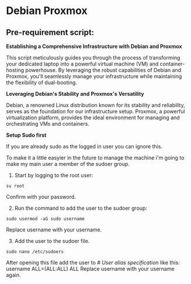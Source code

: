 # Debian Proxmox

## Pre-requirement script:

**Establishing a Comprehensive Infrastructure with Debian and Proxmox**

This script meticulously guides you through the process of transforming your dedicated laptop into a powerful virtual machine (VM) and container-hosting powerhouse. By leveraging the robust capabilities of Debian and Proxmox, you'll seamlessly manage your infrastructure while maintaining the flexibility of dual-booting.

**Leveraging Debian's Stability and Proxmox's Versatility**

Debian, a renowned Linux distribution known for its stability and reliability, serves as the foundation for our infrastructure setup. Proxmox, a powerful virtualization platform, provides the ideal environment for managing and orchestrating VMs and containers.

**Setup Sudo first**

If you are already sudo as the logged in user you can ignore this.

To make it a little easyier in the future to manage the machine i'm going to make my main user a member of the sudoer group.

1. Start by logging to the root user:

```shell
su root
```
Confirm with your password.

2. Run the command to add the user to the sudoer group:

```shell
sudo usermod -aG sudo username
```
Replace username with your username.

3. Add the user to the sudoer file.

```shell
sudo nano /etc/sudoers
```
After opening this file add the user to *\# User alias specification* like this: username ALL=(ALL:ALL) ALL
Replace username with your username again.